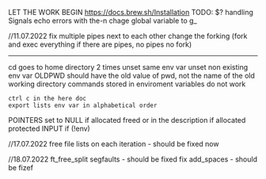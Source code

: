 LET THE WORK BEGIN
https://docs.brew.sh/Installation
TODO:
$? handling
Signals
echo errors with the-n
chage global variable to g_

//11.07.2022
fix multiple pipes next to each other
change the forking (fork and exec everything if there are pipes, no pipes no fork)

-----
cd goes to home directory
2 times unset same env var
unset non existing env var
OLDPWD should have the old value of pwd, not the name of the old working directory
commands stored in enviroment variables do not work

	ctrl c in the here doc
	export lists env var in alphabetical order



POINTERS 
	set to NULL
	if allocated freed or in the description 
	if allocated protected
INPUT
	if (!env)

//17.07.2022
free file lists on each iteration - should be fixed now

//18.07.2022
ft_free_split segfaults - should be fixed
fix add_spaces - should be fizef
